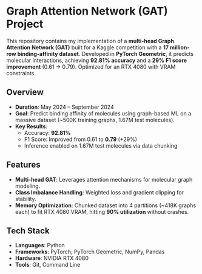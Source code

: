 # Graph Attention Network (GAT) Project

This repository contains my implementation of a **multi-head Graph Attention Network (GAT)** built for a Kaggle competition with a **17 million-row binding-affinity dataset**. Developed in **PyTorch Geometric**, it predicts molecular interactions, achieving **92.81% accuracy** and a **29% F1 score improvement** (0.61 → 0.79). Optimized for an RTX 4080 with VRAM constraints.

## Overview
- **Duration**: May 2024 – September 2024  
- **Goal**: Predict binding affinity of molecules using graph-based ML on a massive dataset (~500K training graphs, 1.67M test molecules).  
- **Key Results**:  
  - Accuracy: **92.81%**  
  - F1 Score: Improved from 0.61 to **0.79** (+29%)  
  - Inference enabled on 1.67M test molecules via data chunking  

## Features
- **Multi-head GAT**: Leverages attention mechanisms for molecular graph modeling.  
- **Class Imbalance Handling**: Weighted loss and gradient clipping for stability.  
- **Memory Optimization**: Chunked dataset into 4 partitions (~418K graphs each) to fit RTX 4080 VRAM, hitting **90% utilization** without crashes.  

## Tech Stack
- **Languages**: Python  
- **Frameworks**: PyTorch, PyTorch Geometric, NumPy, Pandas  
- **Hardware**: NVIDIA RTX 4080  
- **Tools**: Git, Command Line  
